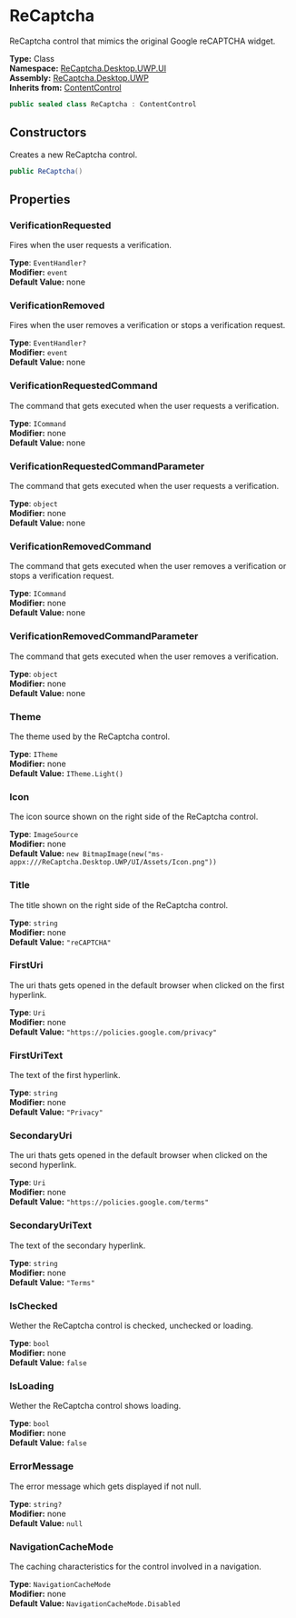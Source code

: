 # ReCaptcha
ReCaptcha control that mimics the original Google reCAPTCHA widget.

**Type:** Class
<br />
**Namespace:** [ReCaptcha.Desktop.UWP.UI](/ReCaptcha.Desktop/reference/recaptcha.desktop.uwp/ui/)
<br />
**Assembly:** [ReCaptcha.Desktop.UWP](/ReCaptcha.Desktop/reference/recaptcha.desktop.uwp/)
<br />
**Inherits from:** [ContentControl](https://learn.microsoft.com/uwp/api/windows.ui.xaml.controls.contentcontrol)

```cs
public sealed class ReCaptcha : ContentControl
```

## Constructors
Creates a new ReCaptcha control.
```cs
public ReCaptcha()
```

## Properties

### VerificationRequested
Fires when the user requests a verification.

**Type**: `EventHandler?`
<br />
**Modifier:** `event`
<br />
**Default Value:** none

### VerificationRemoved
Fires when the user removes a verification or stops a verification request.

**Type**: `EventHandler?`
<br />
**Modifier:** `event`
<br />
**Default Value:** none

### VerificationRequestedCommand
The command that gets executed when the user requests a verification.

**Type**: `ICommand`
<br />
**Modifier:** none
<br />
**Default Value:** none

### VerificationRequestedCommandParameter
The command that gets executed when the user requests a verification.

**Type**: `object`
<br />
**Modifier:** none
<br />
**Default Value:** none

### VerificationRemovedCommand
The command that gets executed when the user removes a verification or stops a verification request.

**Type**: `ICommand`
<br />
**Modifier:** none
<br />
**Default Value:** none

### VerificationRemovedCommandParameter
The command that gets executed when the user removes a verification.

**Type**: `object`
<br />
**Modifier:** none
<br />
**Default Value:** none

### Theme
The theme used by the ReCaptcha control.

**Type**: `ITheme`
<br />
**Modifier:** none
<br />
**Default Value:** `ITheme.Light()`

### Icon
The icon source shown on the right side of the ReCaptcha control.

**Type**: `ImageSource`
<br />
**Modifier:** none
<br />
**Default Value:** `new BitmapImage(new("ms-appx:///ReCaptcha.Desktop.UWP/UI/Assets/Icon.png"))`

### Title
The title shown on the right side of the ReCaptcha control.

**Type**: `string`
<br />
**Modifier:** none
<br />
**Default Value:** `"reCAPTCHA"`

### FirstUri
The uri thats gets opened in the default browser when clicked on the first hyperlink.

**Type**: `Uri`
<br />
**Modifier:** none
<br />
**Default Value:** `"https://policies.google.com/privacy"`

### FirstUriText
The text of the first hyperlink.

**Type**: `string`
<br />
**Modifier:** none
<br />
**Default Value:** `"Privacy"`

### SecondaryUri
The uri thats gets opened in the default browser when clicked on the second hyperlink.

**Type**: `Uri`
<br />
**Modifier:** none
<br />
**Default Value:** `"https://policies.google.com/terms"`

### SecondaryUriText
The text of the secondary hyperlink.

**Type**: `string`
<br />
**Modifier:** none
<br />
**Default Value:** `"Terms"`

### IsChecked
Wether the ReCaptcha control is checked, unchecked or loading.

**Type**: `bool`
<br />
**Modifier:** none
<br />
**Default Value:** `false`

### IsLoading
Wether the ReCaptcha control shows loading.

**Type**: `bool`
<br />
**Modifier:** none
<br />
**Default Value:** `false`

### ErrorMessage
The error message which gets displayed if not null.

**Type**: `string?`
<br />
**Modifier:** none
<br />
**Default Value:** `null`

### NavigationCacheMode
The caching characteristics for the control involved in a navigation.

**Type**: `NavigationCacheMode`
<br />
**Modifier:** none
<br />
**Default Value:** `NavigationCacheMode.Disabled`